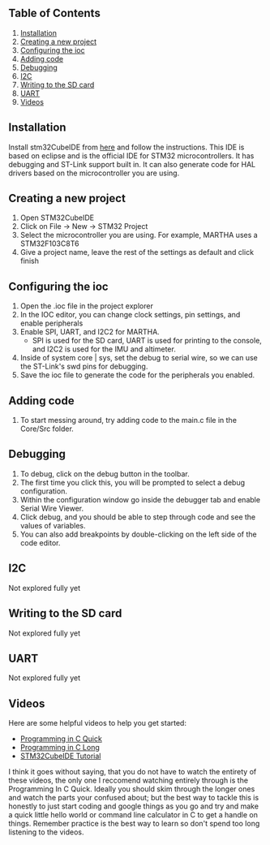 ## Table of Contents
1. [Installation](#installation)
2. [Creating a new project](#creating-a-new-project)
3. [Configuring the ioc](#configuring-the-ioc)
4. [Adding code](#adding-code)
5. [Debugging](#debugging)
6. [I2C](#i2c)
7. [Writing to the SD card](#writing-to-the-sd-card)
8. [UART](#uart)
9. [Videos](#videos)

## Installation
Install stm32CubeIDE from [here](https://www.st.com/en/development-tools/stm32cubeide.html) and follow the instructions.
This IDE is based on eclipse and is the official IDE for STM32 microcontrollers. 
It has debugging and ST-Link support built in. It can also generate code for HAL drivers based
on the microcontroller you are using.

## Creating a new project
1. Open STM32CubeIDE
2. Click on File -> New -> STM32 Project
3. Select the microcontroller you are using. For example, MARTHA uses a STM32F103C8T6
4. Give a project name, leave the rest of the settings as default and click finish

## Configuring the ioc
1. Open the .ioc file in the project explorer
2. In the IOC editor, you can change clock settings, pin settings, and enable peripherals
3. Enable SPI, UART, and I2C2 for MARTHA.
   - SPI is used for the SD card, UART is used for printing to the console, and I2C2 is used for the IMU and altimeter.
4. Inside of system core | sys, set the debug to serial wire, so we can use
the ST-Link's swd pins for debugging. 
5. Save the ioc file to generate the code for the peripherals you enabled.

## Adding code
1. To start messing around, try adding code to the main.c file in the Core/Src folder.

## Debugging
1. To debug, click on the debug button in the toolbar.
2. The first time you click this, you will be prompted to select a debug configuration.
3. Within the configuration window go inside the debugger tab and enable Serial Wire Viewer.
4. Click debug, and you should be able to step through code and see the values of variables.
5. You can also add breakpoints by double-clicking on the left side of the code editor.

## I2C
Not explored fully yet

## Writing to the SD card
Not explored fully yet

## UART
Not explored fully yet

## Videos
Here are some helpful videos to help you get started:
- [Programming in C Quick](https://www.youtube.com/watch?v=3lQEunpmtRA)
- [Programming in C Long](https://www.youtube.com/watch?v=KJgsSFOSQv0)
- [STM32CubeIDE Tutorial](https://www.youtube.com/watch?v=dnfuNT1dPiM)

I think it goes without saying, that you do not have to watch the entirety of these videos, the only one I reccomend watching entirely through is the Programming In C Quick. Ideally you should skim through the longer ones and watch the parts your confused about; but the best way to tackle this is honestly to just start coding and google things as you go and try and make a quick little hello world or command line calculator in C to get a handle on things. Remember practice is the best way to learn so don't spend too long listening to the videos.